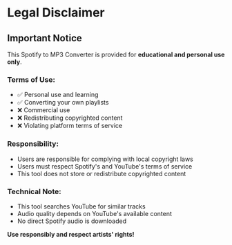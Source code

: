 # Legal Disclaimer

## Important Notice

This Spotify to MP3 Converter is provided for **educational and personal use only**.

### Terms of Use:
- ✅ Personal use and learning
- ✅ Converting your own playlists
- ❌ Commercial use
- ❌ Redistributing copyrighted content
- ❌ Violating platform terms of service

### Responsibility:
- Users are responsible for complying with local copyright laws
- Users must respect Spotify's and YouTube's terms of service
- This tool does not store or redistribute copyrighted content

### Technical Note:
- This tool searches YouTube for similar tracks
- Audio quality depends on YouTube's available content
- No direct Spotify audio is downloaded

**Use responsibly and respect artists' rights!**